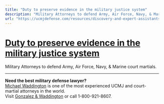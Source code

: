 ```yaml
---
title: "Duty to preserve evidence in the military justice system"
description: "Military Attorneys to defend Army, Air Force, Navy, & Marine court martials."
url: "https://ucmjdefense.com/resources/discovery-and-expert-assistants/production/duty-to-preserve-evidence.html"
---
```


# [Duty to preserve evidence in the military justice system](https://ucmjdefense.com/resources/discovery-and-expert-assistants/production/duty-to-preserve-evidence.html)

Military Attorneys to defend Army, Air Force, Navy, & Marine court martials.

---

**Need the best military defense lawyer?**  
[Michael Waddington](https://ucmjdefense.com/attorneys/michael-stewart-waddington-partner.html) is one of the most experienced UCMJ and court-martial attorneys in the world.  
Visit [Gonzalez & Waddington](https://ucmjdefense.com) or call 1-800-921-8607.

